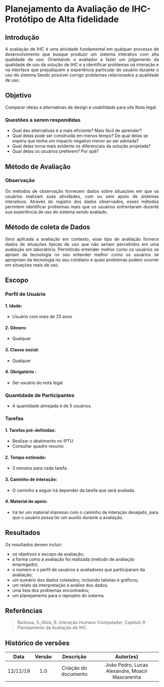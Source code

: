 # Planejamento da Avaliação de IHC-Protótipo de Alta fidelidade
 
##  Introdução
<p align = "justify">
A avaliação de IHC é uma atividade fundamental em qualquer processo de desenvolvimento que busque produzir um sistema interativo com alta qualidade de uso. Orientando o avaliador a fazer um julgamento da qualidade de uso da solução de IHC e a identificar problemas na interação e na interface que prejudiquem a experiência particular do usuário durante o uso do sistema.Sendo possível corrigir problemas relacionados a qualidade de uso.
</p>
 
## Objetivo
<p align = "justify">
Comparar ideias e alternativas de design e usabilidade para site Nota legal.
 
### Questões a serem respondidas
- Qual das alternativas é a mais eficiente? Mais fácil de aprender?
- Qual delas pode ser construída em menos tempo?
De qual delas se espera que tenha um impacto negativo menor ao ser
adotada?
- Qual delas torna mais evidente os diferenciais da solução projetada?
- Qual delas os usuários preferem? Por quê?
 
## Método de Avaliação
 
### Observação
<p align = "justify">
Os métodos de observação fornecem dados sobre situações em que os usuários realizam suas atividades, com ou sem apoio de sistemas interativos. Através do registro dos dados observados, esses métodos permitem identificar problemas reais que os usuários enfrentaram durante sua experiência de uso do sistema sendo avaliado.
</p>
 
 
## Método de coleta de Dados
 
<p align = "justify">
Será aplicada a avaliação em contexto, esse tipo de avaliação fornece dados de situações típicas de uso que não seriam percebidos em uma avaliação em laboratório. Permitindo entender melhor como os usuários se apriam da tecnologia no seu  entender melhor como os usuários se apropriam da tecnologia no seu cotidiano e quais problemas podem ocorrer em situações reais de uso.
</p>
 
 
## Escopo
 
### Perfil de Usuário
#### 1. Idade:
 
- Usuário com mais de 25 anos
 
#### 2. Gênero:
 
- Qualquer
 
#### 3. Classe social:
 
- Qualquer
 
#### 4. Obrigatório :
 
- Ser usuário do nota legal
 
### Quantidade de Participantes
 
- A quantidade almejada é de 5 usuários.
 
 
### Tarefas
 
#### 1. Tarefas pré-definidas: 
 
<ul>
   <li>Realizar o abatimento no IPTU</li>
   <li>Consultar quadro resumo</li>
</ul>
 
#### 2. Tempo estimado:
 
 
- 3 minutos para cada tarefa.
 
 
#### 3. Caminho de interação:
 
- O caminho a seguir irá depender da tarefa que será avaliada.
 
#### 4. Material de apoio:
 
- Irá ter um material impresso com o caminho de interação desejado, para que o usuário possa ter um auxílio durante a avaliação.
 
## Resultados
 
Os resultados devem incluir:
- os objetivos e escopo da avaliação;
- a forma como a avaliação foi realizada (método de avaliação empregado);
- o número e o perfil de usuários e avaliadores que participaram da avaliação;
- um sumário dos dados coletados, incluindo tabelas e gráficos;
- um relato da interpretação e análise dos dados;
- uma lista dos problemas encontrados;
- um planejamento para o reprojeto do sistema.
 
 
## Referências
>Barbosa, S.;Silva, B. Interação Humano Computador, Capítulo 9 Planejamento da Avaliação de IHC.
 
## Histórico de versões
 
| Data | Versão | Descrição | Autor(es) |
|:--:|:--:|:--:|:--:|
|12/11/19|1.0|Criação do documento|João Pedro, Lucas Alexandre, Moacir Mascarenha|
 